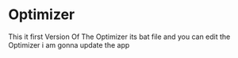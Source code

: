 # Optimizer
This it first Version Of The Optimizer its bat file and you can edit the Optimizer i am gonna update the app
